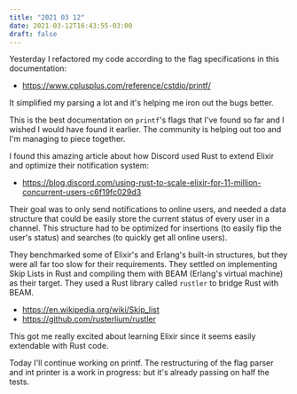 ```yaml
---
title: "2021 03 12"
date: 2021-03-12T16:43:55-03:00
draft: false
---
```


Yesterday I refactored my code according to the flag specifications in
this documentation:

- https://www.cplusplus.com/reference/cstdio/printf/

It simplified my parsing a lot and it's helping me iron out the bugs better.

This is the best documentation on `printf`'s flags that I've found so far
and I wished I would have found it earlier.
The community is helping out too and I'm managing to piece together.

I found this amazing article about how Discord used Rust to extend Elixir and
optimize their notification system:

- https://blog.discord.com/using-rust-to-scale-elixir-for-11-million-concurrent-users-c6f19fc029d3

Their goal was to only send notifications to online users, and needed a
data structure that could be easily store the current status of every user in
a channel.
This structure had to be optimized for insertions (to easily flip the user's
status) and searches (to quickly get all online users).

They benchmarked some of Elixir's and Erlang's built-in structures, but they
were all far too slow for their requirements.
They settled on implementing Skip Lists in Rust and compiling them with BEAM
(Erlang's virtual machine) as their target.
They used a Rust library called `rustler` to bridge Rust with BEAM.

- https://en.wikipedia.org/wiki/Skip_list
- https://github.com/rusterlium/rustler

This got me really excited about learning Elixir since it seems easily
extendable with Rust code.

Today I'll continue working on printf.
The restructuring of the flag parser and int printer is a work in progress:
but it's already passing on half the tests.
